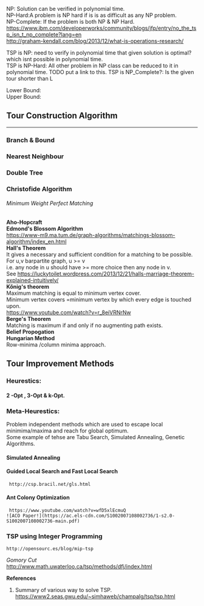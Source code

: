 NP: Solution can be verified in polynomial time.  
NP-Hard:A problem is NP hard if is is as difficult as any NP problem.  
NP-Complete: If the problem is both NP & NP Hard.  
https://www.ibm.com/developerworks/community/blogs/jfp/entry/no_the_tsp_isn_t_np_complete?lang=en  
http://graham-kendall.com/blog/2013/12/what-is-operations-research/  

TSP is NP: need to verify in polynomial time that given solution is optimal? which isnt possible in polynomial time.  
TSP is NP-Hard: All other problem in NP class can be reduced to it in polynomial time.  TODO put a link to this.
TSP is NP_Complete?: Is the given tour shorter than L 

Lower Bound:    
Upper Bound:  

## Tour Construction Algorithm  
----------------------------------
### Branch & Bound  
### Nearest Neighbour  
### Double Tree  
### Christofide Algorithm  
###### Minimum Weight Perfect Matching  
  **Aho-Hopcraft**  
  **Edmond's Blossom Algorithm**  
  https://www-m9.ma.tum.de/graph-algorithms/matchings-blossom-algorithm/index_en.html  
  **Hall's Theorem**  
  It gives a necessary and sufficient condition  for a matching to be possible.  
  For u,v barpartite graph,  u >= v  
  i.e. any node in u should have >= more choice then any node in v.  
  See https://luckytoilet.wordpress.com/2013/12/21/halls-marriage-theorem-explained-intuitively/  
  **Kőnig's theorem**  
  Maximum matching is equal to minimum vertex cover.  
  Minimum vertex covers =minimum vertex by which every edge is touched upon.  
  https://www.youtube.com/watch?v=r_8eiVRNrNw  
  **Berge's Theorem**  
  Matching is maximum if and only if no augmenting path exists.  
  **Belief Propogation**  
  **Hungarian Method**  
     Row-minima /column minima approach.  
## Tour Improvement Methods  
### Heurestics:  
#### 2 -Opt , 3-Opt & k-Opt.  

### Meta-Heurestics:  
Problem independent methods which are used to escape local minimima/maxima and reach for global optimum.  
Some example of tehse are Tabu Search, Simulated Annealing, Genetic Algorithms.  

#### Simulated Annealing  
#### Guided Local Search and Fast Local Search  
     http://csp.bracil.net/gls.html   
#### Ant Colony Optimization  
     https://www.youtube.com/watch?v=wfD5xlEcmuQ  
    ![ACO Paper!](https://ac.els-cdn.com/S1002007108002736/1-s2.0-S1002007108002736-main.pdf)  
### TSP using Integer Programming  
    http://opensourc.es/blog/mip-tsp  
   *Gomory Cut*  
    http://www.math.uwaterloo.ca/tsp/methods/dfj/index.html  

**References**
1. Summary of various way to solve TSP. https://www2.seas.gwu.edu/~simhaweb/champalg/tsp/tsp.html  
